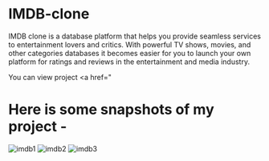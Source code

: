 # IMDB-clone
IMDB clone is a database platform that helps you provide seamless services to entertainment lovers and critics.
With powerful TV shows, movies, and other categories databases it becomes easier for you to launch your own 
platform for ratings and reviews in the entertainment and media industry.
 
You can view project <a href="

# Here is some snapshots of my project -



![imdb1](https://user-images.githubusercontent.com/130966188/233561434-ba3e45b3-a341-42ad-83be-fe4347378227.PNG)
![imdb2](https://user-images.githubusercontent.com/130966188/233561448-5ea9f7a8-953f-4275-9528-3bb4a40443a5.PNG)
![imdb3](https://user-images.githubusercontent.com/130966188/233561469-e0251aab-9cf5-4b50-a6cc-6ff08baf5bbf.PNG)
